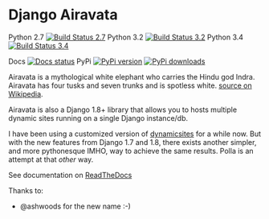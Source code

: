 # Django Airavata

Python 2.7 [![Build Status 2.7](http://jenkins.lasolution.be/buildStatus/icon?job=Polla/PYTHON=System-CPython-2.7)](http://jenkins.lasolution.be/view/Levit/job/Polla/PYTHON=System-CPython-2.7)
Python 3.2 [![Build Status 3.2](http://jenkins.lasolution.be/buildStatus/icon?job=Polla/PYTHON=System-CPython-3.2)](http://jenkins.lasolution.be/view/Levit/job/Polla/PYTHON=System-CPython-3.2/)
Python 3.4 [![Build Status 3.4](http://jenkins.lasolution.be/buildStatus/icon?job=Polla/PYTHON=CPython-3.4)](http://jenkins.lasolution.be/view/Levit/job/Polla/PYTHON=CPython-3.4/)


Docs [![Docs status](https://readthedocs.org/projects/django-polla/badge/?version=latest)](https://readthedocs.org/projects/django-polla/badge/?version=latest)
PyPi [![PyPi version](https://pypip.in/v/polla/badge.png)](https://crate.io/packages/polla/)
[![PyPi downloads](https://pypip.in/d/polla/badge.png)](https://crate.io/packages/polla/)


Airavata is a mythological white elephant who carries the Hindu god Indra. Airavata has four tusks and seven trunks and is spotless white. [source on Wikipedia](https://en.wikipedia.org/wiki/Airavata).

Airavata is also a Django 1.8+ library that allows you to hosts multiple dynamic sites running on a single Django instance/db.

I have been using a customized version of [dynamicsites](https://bitbucket.org/uysrc/django-dynamicsites/overview) for a while now. But with the new features from Django 1.7 and 1.8, there exists another simpler, and more pythonesque IMHO, way to achieve the same results. Polla is an attempt at that *other* way.


See documentation on [ReadTheDocs](http://django-polla.readthedocs.org/en/latest/)

Thanks to:

- @ashwoods for the new name :-)
